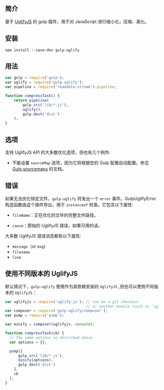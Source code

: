 ## 简介

基于 [UglifyJS](https://github.com/mishoo/UglifyJS2) 的 gulp 插件，用于对 JavaScript 进行缩小化，压缩、美化。

## 安装

```
npm install --save-dev gulp-uglify
```

## 用法

```js
var gulp = require('gulp');
var uglify = require('gulp-uglify');
var pipeline = require('readable-stream').pipeline;

function compressTask() {
    return pipeline(
        gulp.src('lib/*.js'),
        uglify(),
        gulp.dest('dist')
    );
}
```

## 选项

支持 UglifyJS API 的大多数优化选项，但也有几个例外:

* 不能设置 `sourceMap` 选项，因为它将根据您的 Gulp 配置自动配置。参见 [Gulp sourcemaps](https://github.com/gulp-sourcemaps/gulp-sourcemaps#usage) 的文档。

## 错误

如果无法优化特定文件，`gulp-uglify` 将发出一个 `error` 事件。GulpUglifyError 构造函数由这个插件导出，用于 `instanceof` 检查。它包含以下属性:

* `fileName`：正在优化的文件的完整文件路径。

* `cause`：原始的 UglifyJS 错误，如果可用的话。

大多数 UglifyJS 错误消息都有以下属性:

* `message`（or `msg`\)
* `filename`
* `line`

## 使用不同版本的 UglifyJS

默认情况下，`gulp-uglify` 使用作为其依赖安装的 `UglifyJS` ,但也可以使用不同版本的 `UglifyJS`：

```js
var uglifyjs = require('uglify-js'); // can be a git checkout
                                     // or another module (such as `uglify-es` for ES6 support)
var composer = require('gulp-uglify/composer');
var pump = require('pump');

var minify = composer(uglifyjs, console);

function compressTask(cb) {
  // the same options as described above
  var options = {};

  pump([
      gulp.src('lib/*.js'),
      minify(options),
      gulp.dest('dist')
    ],
    cb
  );
}
```




